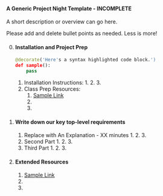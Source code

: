 

#### A Generic Project Night Template - INCOMPLETE

A short description or overview can go here.

Please add and delete bullet points as needed. Less is more!


0. #### Installation and Project Prep

    ```python
    @decorate('Here's a syntax highlighted code block.')
    def sample():
        pass
    ```

    1. Installation Instructions:
        1. 
        2. 
        3. 
    2. Class Prep Resources:
        1. [Sample Link](www.example.com)
        2. 
        3. 


2. #### Write down our key top-level requirements
    1. Replace with An Explanation - XX minutes
        1. 
        2. 
        3. 
    2. Second Part
        1. 
        2. 
        3. 
    3. Third Part
        1. 
        2. 
        3. 


4. #### Extended Resources
    1. [Sample Link](www.example.com)
    2. 
    3. 
